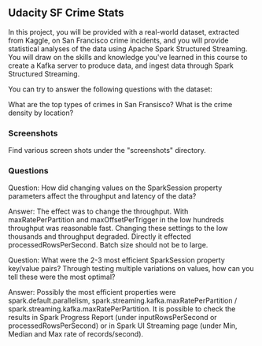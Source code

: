 ## Udacity SF Crime Stats

In this project, you will be provided with a real-world dataset, extracted from Kaggle, on San Francisco crime incidents, and you will provide statistical analyses of the data using Apache Spark Structured Streaming. You will draw on the skills and knowledge you've learned in this course to create a Kafka server to produce data, and ingest data through Spark Structured Streaming.

You can try to answer the following questions with the dataset:

What are the top types of crimes in San Fransisco?
What is the crime density by location?

### Screenshots

Find various screen shots under the "screenshots" directory.

### Questions

Question: How did changing values on the SparkSession property parameters affect the throughput and latency of the data?

Answer: The effect was to change the throughput. With  maxRatePerPartition and maxOffsetPerTrigger in the low hundreds throughput was reasonable fast. Changing these settings to the low thousands and throughput degraded. Directly it effected processedRowsPerSecond. Batch size should not be to large.

Question: What were the 2-3 most efficient SparkSession property key/value pairs? Through testing multiple variations on values, how can you tell these were the most optimal?

Answer: Possibly the most efficient properties were spark.default.parallelism, spark.streaming.kafka.maxRatePerPartition / spark.streaming.kafka.maxRatePerPartition. It is possible to check the results in Spark Progress Report (under inputRowsPerSecond or processedRowsPerSecond) or in Spark UI Streaming page (under Min, Median and Max rate of records/second).



